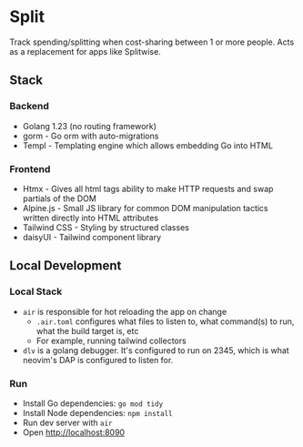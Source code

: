 # Split

Track spending/splitting when cost-sharing between 1 or more people.
Acts as a replacement for apps like Splitwise.

## Stack

### Backend

- Golang 1.23 (no routing framework)
- gorm - Go orm with auto-migrations
- Templ - Templating engine which allows embedding Go into HTML

### Frontend

- Htmx - Gives all html tags ability to make HTTP requests and swap partials of the DOM
- Alpine.js - Small JS library for common DOM manipulation tactics written directly into HTML attributes
- Tailwind CSS - Styling by structured classes
- daisyUI - Tailwind component library

## Local Development

### Local Stack

- `air` is responsible for hot reloading the app on change
  - `.air.toml` configures what files to listen to, what command(s) to run, what the build target is, etc
  - For example, running tailwind collectors
- `dlv` is a golang debugger. It's configured to run on 2345, which is what neovim's DAP is configured to listen for.

### Run

- Install Go dependencies: `go mod tidy`
- Install Node dependencies: `npm install`
- Run dev server with `air`
- Open <http://localhost:8090>
